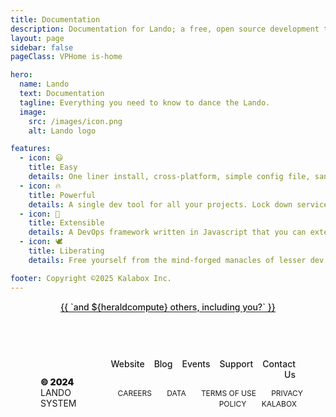 ```yaml
---
title: Documentation
description: Documentation for Lando; a free, open source development tool for all your projects that is fast, easy, powerful and liberating.
layout: page
sidebar: false
pageClass: VPHome is-home

hero:
  name: Lando
  text: Documentation
  tagline: Everything you need to know to dance the Lando.
  image:
    src: /images/icon.png
    alt: Lando logo

features:
  - icon: 😃
    title: Easy
    details: One liner install, cross-platform, simple config file, sane defaults and reduced complexity for power features
  - icon: 🔥
    title: Powerful
    details: A single dev tool for all your projects. Lock down services, tools, dependencies and automation on a per-repo basis
  - icon: 🧩
    title: Extensible
    details: A DevOps framework written in Javascript that you can extend with our or your own plugins.
  - icon: 🕊️
    title: Liberating
    details: Free yourself from the mind-forged manacles of lesser dev tools. Save time, headaches, frustration and do more real work

footer: Copyright ©2025 Kalabox Inc.
---
```


<VPHomeHero>
  <template #home-hero-actions-after>
    <div class="actions">
      <div :class="`VPButton medium version ${version.class} version-select-wrapper`">
        <a :href="`${version.href ?? version.base}getting-started/`" :target="version.target" >
          <strong class="alias">{{ version.text }}</strong>
          <small class="version">{{ version.version }}</small>
        </a>
        <VPIconChevronRight v-if="showVersionSelector" class="version-dropdown-icon" @click="toggleVersion"/>
      </div>
      <a class="VPButton medium alt sponsor" href="https://lando.dev/sponsor" target="_blank" rel="noreferrer">
        <svg class="vibe" role="img" viewBox="0 0 24 24" xmlns="http://www.w3.org/2000/svg"><path fill="red" d="M20.84 4.61a5.5 5.5 0 0 0-7.78 0L12 5.67l-1.06-1.06a5.5 5.5 0 0 0-7.78 7.78l1.06 1.06L12 21.23l7.78-7.78 1.06-1.06a5.5 5.5 0 0 0 0-7.78z"></path></svg>
        Sponsor
      </a>
    </div>
  </template>
</VPHomeHero>

<VPHomeFeatures />

<div class="home-other-stuff">
  <VPSponsors tier="special thanks to" mode="normal" :data="all" size="medium"/>
  <div class="et-tu">
    <a href="https://lando.dev/sponsor" target="_blank" rel="noopener">
      {{ `and ${heraldcompute} others, including you?` }}
    </a>
  </div>

  <div class="divider">
    <div class="divider-line"></div>
  </div>

  <MailChimp
    action="https://dev.us12.list-manage.com/subscribe/post?u=59874b4d6910fa65e724a4648&amp;id=613837077f"
    title="Lando Newsletter"
    byline="Join our revolution to free developers from the mind forged manacled of lesser dev tools"
  />
  <footer id="footer">
    <div class="footer-container">
      <div class="footer-copyright">
        <span class="copyright">© 2024</span> LANDO SYSTEM
      </div>
      <div class="footer-links">
        <div class="menu-primary">
          <ul>
            <li>
              <a href="https://lando.dev" target="_blank" rel="noopener noreferrer">Website</a>
            </li>
            <li>
              <a href="https://lando.dev/blog/" target="_blank" rel="noopener noreferrer">Blog</a>
            </li>
            <li>
              <a href="https://lando.dev/events/" target="_blank" rel="noopener noreferrer">Events</a>
            </li>
            <li>
              <a href="https://lando.dev/support/" target="_blank" rel="noopener noreferrer">Support</a>
            </li>
            <li>
              <a href="https://lando.dev/contact/" target="_blank" rel="noopener noreferrer">Contact Us</a>
            </li>
          </ul>
        </div>
        <div class="menu-secondary">
          <a href="https://docs.google.com/forms/d/e/1FAIpQLSc2vkesq59BblKo8ZX-R1hKTrHphh1kmsg4FgWV1WH5BKEjHQ/viewform">
            Careers
          </a>
          <a href="/data">
            Data
          </a>
          <a href="/terms">
            Terms of Use
          </a>
          <a href="/privacy">
            Privacy Policy
          </a>
          <a href="https://www.kalabox.io" target="_blank" rel="noopener noreferrer">
            Kalabox
          </a>
        </div>
      </div>
    </div>
  </footer>
</div>

<script setup>
import yaml from 'js-yaml';
import {computed, onMounted, ref} from 'vue';

import {VPButton} from 'vitepress/theme';
import {VPHomeHero} from 'vitepress/theme';
import {VPHomeFeatures} from 'vitepress/theme';
import {VPSponsors} from 'vitepress/theme';
import {useData, useRoute} from 'vitepress';

import VPIconChevronRight from 'vitepress/dist/client/theme-default/components/icons/VPIconChevronRight.vue';

const VPATH_RE = /^\/v\/v\d+\.\d+\.\d+\/$/;

const {theme, site} = useData();
const route = useRoute();

const getVersion = path => {
  // bail if no version match
  if (!VPATH_RE.test(path)) return undefined;

  // otherwise return the version parth
  path = path.split('/').filter(part => part !== '');
  return path.pop();
};

const versions = [
  {
    text: 'stable docs',
    class: 'stable',
    version: theme.value?.versions?.stable ?? 'stable',
    base: ['/', '/v/stable/'],
    href: '/',
    target: '_self',
  },
  {
    text: 'edge docs',
    class: 'edge',
    version: theme.value?.versions?.edge ?? 'edge',
    base: '/v/edge/',
    target: '_blank',
  },
  {
    text: 'dev docs',
    class: 'dev',
    version: theme.value?.versions?.dev ?? 'dev',
    base: '/v/dev/',
    target: '_blank',
  },
];

// if we are MVB then add the legacy version as a match possibility
if (VPATH_RE.test(route.path)) {
  versions.push({
    text: 'legacy docs',
    class: 'legacy',
    version: getVersion(route.path),
    base: route.path,
    target: '_self',
  })
}

const versionIndex = ref(0);
const version = computed(() => versions[versionIndex.value]);

const showVersionSelector = computed(() => route.path === '/');

const toggleVersion = () => {
  if (versionIndex.value + 1 === versions.length) versionIndex.value = 0;
  else versionIndex.value = versionIndex.value + 1;
}

const getSponsorTier = (sponsors, tier = 'patriot') => {
  if (!Array.isArray(sponsors)) return [];
  return sponsors
    .filter(sponsor => sponsor.tier === tier)
    .map(({name, logo, url}) => ({name, url, img: logo}));
};

const start = 1707233398000;
const sponsors = ref(undefined);
const allies = computed(() => getSponsorTier(sponsors.value, 'ally'));
const patriots = computed(() => getSponsorTier(sponsors.value, 'patriot'));
const heralds = computed(() => getSponsorTier(sponsors.value, 'herald'));
const all = computed(() => patriots.value.concat(allies.value));

const heraldcompute = computed(() => parseInt(heralds.value.length + (Date.now() - start) / 604800000));

// if data is a string/needs to be fetched then do that here
onMounted(async () => {
  // select the version that matches the base
  const base = site?.value?.base ?? '/';
  const pv = getVersion(route.path);

  // if we have a pv then try to set with that
  if (pv) versionIndex.value = versions.findIndex(version => version.version === pv);
  // otherwise get by base
  else {
    versionIndex.value = versions.findIndex(version => {
      if (Array.isArray(version.base)) return version.base.includes(base);
      else return version.base === base;
    });
  }

  // if data is already an array then we good
  if (Array.isArray(sponsors.value)) return;

  try {
    const response = await fetch('https://raw.githubusercontent.com/lando/lando/main/sponsors.yaml');
    sponsors.value = yaml.load(await response.text());
  } catch (error) {
    console.error(`could not fetch and parse data from ${data.value}`);
    console.error(error);
  }
});

</script>

<style lang="scss">
:root {
  --vp-home-hero-name-background: -webkit-linear-gradient(120deg, var(--vp-c-brand-1) 30%, #543d87) !important;
}

.action {
  padding: 6px;
}

.actions {
  display: flex;
  flex-wrap: wrap;
  padding-top: 24px;
  justify-content: center;
}

.clip {
  color: transparent;
  background-clip: text;
  background: var(--vp-home-hero-name-background);
  font-size: 64px;
}

.dark {
  .VPHome {
    .VPHero {
      .image-bg {
        opacity: .5;
        background-image: linear-gradient(-45deg, var(--vp-c-indigo-1) 50%, var(--vp-c-indigo-1) 50%) !important;
      }
    }
  }
}

.et-tu {
  text-align: center;
  a {
    font-weight: 500;
    color: var(--vp-c-brand-1);
    text-decoration: underline;
    text-underline-offset: 2px;
    transition: color 0.25s, opacity 0.25s;
    font-size: 14px;
  }
}

#footer {
	background-color: var(--vp-c-bg);
  padding-top: 12px;
}

.footer-container {
	padding: 48px 0 0;
	display: flex;
	max-width: 100%;
	margin: auto;
	border-top: 1px solid var(--vp-c-gutter);
	background-color: var(--vp-c-bg);
  justify-content: space-between;

	.footer-copyright {
		width: 20%;
		text-align: left;
		color: var(--vp-c-text-1);
		font-size: 14px;
		align-self: end;
		margin-top: 25px;
		.copyright {
			color: var(--vp-c-brand-1);
			font-weight: 900;
		}
	}
	.footer-links {
		width: 0%;
		text-align: right;
		width: 75%;
		a {
			text-decoration: none;
		}
		.menu-primary {
			a {
				color: var(--vp-c-text-1);
        font-size: 14px;
        font-weight: 500;
        color: var(--vp-c-text-1);
				&:hover {
					color: var(--vp-c-brand-1);
				}
			}
			ul {
				display: flex;
				justify-content: flex-end;
				margin-left: -20px;
				li {
					margin-left: 30px;
					margin-left: 20px;
					margin-left: 15px;
				}
			}
		}
		.menu-secondary {
			margin-top: 12px;
			margin-right: -12px;
			a {
				text-transform: uppercase;
				color: var(--vp-c-text-2);
				font-size: 12px;
				&:after {
					content: '\00a0\00a0';
				}
				&:before {
					content: '\00a0\00a0';
				}
				&:hover {
					color: var(--vp-c-brand-1);
					&:after {
						content: " ]";
					}
					&:before {
						content: "[ ";
					}
				}
			}
		}
	}
}
.footer-container .footer-copyright,
.footer-container .footer-links {
	padding: 0;
	margin: 0;
}
.footer-container .footer-links .menu-primary ol,
.footer-container .footer-links .menu-primary ul {
	list-style: none;
	margin: 0;
	padding: 0;
}

.home-other-stuff {
  padding: 64px 0px;
  text-align: center;
  .newsletter__wrap {
    background-color: var(--vp-c-indigo-soft) !important;
  }
  .VPSponsors.vp-sponsor.normal {
    h3.vp-sponsor-tier {
      background-color: transparent;
    }
    .VPSponsorsGrid.vp-sponsor-grid.medium {
      .vp-sponsor-grid-item {
        background-color: transparent;
        img {
          max-height: 75px;
        }
      }
    }
  }
}

.VPButton {
  display: inline-block;
  border: 1px solid transparent;
  text-align: center;
  font-weight: 600;
  white-space: nowrap;
  transition: color 0.25s, border-color 0.25s, background-color 0.25s;
}

.VPButton.alt {
  border-color: var(--vp-button-alt-border);
  color: var(--vp-button-alt-text);
  background-color: var(--vp-button-alt-bg);
}

.VPButton.medium.version {
  min-width: 215px;
  border-color: var(--vp-button-brand-border);
  color: var(--vp-button-brand-text);
  background-color: var(--vp-button-brand-bg);

  .alias {
    text-transform: uppercase;
    font-weight: 800;
  }
  .version {
    opacity: .75;
    margin-left: 5px;
  }

  .version-dropdown-icon {
    height: 15px;
    width: 15px;
    background-color: transparent;
    margin-left: 5px;
    cursor: pointer;
    fill: var(--vp-button-brand-text);
    stroke: var(--vp-button-brand-text);
  }

  &.stable {
    border-color: var(--vp-button-brand-border);
    color: var(--vp-button-brand-text);
    background-color: var(--vp-button-brand-bg);
  }
  &.legacy {
    border-color: var(--vp-button-brand-border);
    color: var(--vp-button-brand-text);
    background-color: var(--vp-c-purple-1);
    .version-dropdown-icon {
      fill: var(--vp-button-brand-text);
      stroke: var(--vp-button-brand-text);
    }
  }
  &.edge {
    border-color: var(--vp-button-brand-border);
    color: var(--vp-button-brand-text);
    background-color: var(--vp-c-indigo-1);
    .version-dropdown-icon {
      fill: var(--vp-button-brand-text);
      stroke: var(--vp-button-brand-text);
    }
  }
  &.dev {
    border-color: var(--vp-button-brand-border);
    color: var(--vp-button-brand-text);
    background-color: var(--vp-c-indigo-1);
    .version-dropdown-icon {
      fill: var(--vp-button-brand-text);
      stroke: var(--vp-button-brand-text);
    }
  }
}

.VPButton.medium {
  border-radius: 20px;
  padding: 0 20px;
  line-height: 38px;
  font-size: 14px;
}

.VPButton.sponsor {
  margin-left: 12px;
  display: flex;
  justify-content: space-between;
  flex-direction: row;
  align-content: flex-start;
  align-items: center;
  gap: 6px;
  &:hover {
    svg.vibe {
      path {
        fill: red;
      }
      animation-play-state: running;
    }
  }
  svg.vibe {
    width: 18px;
    animation-name: vibe;
    animation-duration: 1s;
    animation-iteration-count: infinite;
    animation-timing-function: linear;
    animation-play-state: paused;
    path {
      fill: var(--vp-c-brand-1);
    }
  }
}

.VPHome {
  .VPHero {
    .image-bg {
      background-image: linear-gradient(-45deg, var(--vp-c-purple-1) 50%, var(--vp-c-purple-1) 50%) !important;
      opacity: .66;
    }
    .version-select-wrapper {
      display: flex;
      align-items: center;
      justify-content: space-between;
    }
  }
  .divider {
    .divider-line {
      background-color: var(--vp-c-gutter);
      height: 1px;
      transition: background-color 0.5s;
      margin: 25px 0;
    }
  }
}

@keyframes vibe {
  0% { transform: translate(0, 0) rotate(0deg); }
  25% { transform: translate(1px, 1px) rotate(5deg); }
  50% { transform: translate(0, 0) rotate(0deg); }
  75% { transform: translate(-1px, 1px) rotate(-5deg); }
}

@media (min-width: 1290px) {
  .home-other-stuff {
    text-align: left;
    margin: 0 auto;
    max-width: 1152px;
    .VPSponsorsGrid.vp-sponsor-grid.medium {
      justify-content: space-between;
      .vp-sponsor-grid-item {
        width: 140px;
      }
    }
  }
}

@media (max-width: 959px) {
  .VPHome {
    .VPNav {
      .VPNavBar:not(.has-sidebar):not(.home.top) {
        background-color: transparent;
        .divider {
          display: none;
        }
      }
    }
  }

  .footer-container {
    flex-direction: column-reverse;
    margin: auto 0.5em;
    justify-content: center;
    text-align: center;
    .footer-copyright, footer-container, .footer-links {
      flex: 1 1;
      text-align: center;
      margin: auto;
      padding: 0 0.5em;
    }
    .footer-copyright {
      width: 100%;
      margin-bottom: 12px;
    }
    .footer-links .menu-primary ul {
      justify-content: center;
    }
  }
}

@media (min-width: 960px) {
  .VPHome {
    .VPNav {
      .VPNavBar:not(.has-sidebar):not(.home.top) {
        background-color: transparent;
        .divider {
          display: none;
        }
      }
    }
    .image {
      margin-top: 50px;
    }
  }
  .VPHero.has-image .actions {
    justify-content: flex-start;
  }

  .is-home {
    .VPNavBar:not(.has-sidebar):not(.top) {
      background-color: transparent;
      .divider {
        background-color: transparent;
        .divider-line {
          background-color: transparent;
        }
      }
    }
  }
}

@media (max-width: 1200px) {
  .home-other-stuff {
    padding: 0 48px;
  }
}

</style>


